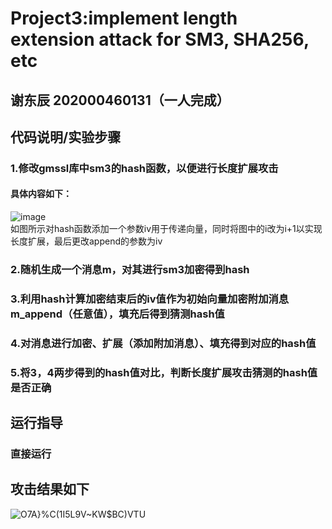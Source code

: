 # Project3:implement length extension attack for SM3, SHA256, etc
## 谢东辰 202000460131（一人完成）
## 代码说明/实验步骤
### 1.修改gmssl库中sm3的hash函数，以便进行长度扩展攻击
#### 具体内容如下：
![image](https://user-images.githubusercontent.com/109883893/181297685-65f99be1-bc66-4e41-902b-dc3b72fc84d2.png)  
如图所示对hash函数添加一个参数iv用于传递向量，同时将图中的i改为i+1以实现长度扩展，最后更改append的参数为iv
### 2.随机生成一个消息m，对其进行sm3加密得到hash
### 3.利用hash计算加密结束后的iv值作为初始向量加密附加消息m_append（任意值），填充后得到猜测hash值
### 4.对消息进行加密、扩展（添加附加消息）、填充得到对应的hash值
### 5.将3，4两步得到的hash值对比，判断长度扩展攻击猜测的hash值是否正确
## 运行指导
### 直接运行
## 攻击结果如下
![O7A}%C(1I5L9V~KW$BC)VTU](https://user-images.githubusercontent.com/109883893/181300280-e26a8175-5800-45d8-87fa-c12778316c3d.png)

